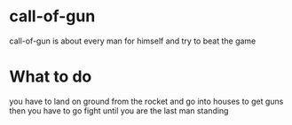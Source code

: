 # call-of-gun
call-of-gun is about
every man for himself and try to beat the game
# What to do
you have to land on ground from the rocket and go into houses to get guns then you have to go fight until you are the last man standing
